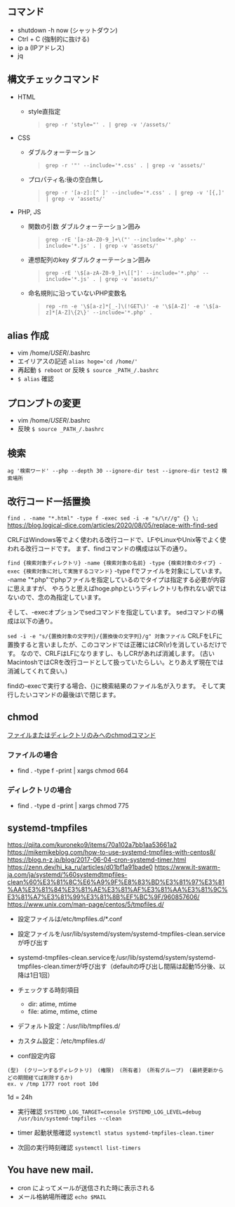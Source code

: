 ## コマンド
- shutdown -h now (シャットダウン)
- Ctrl + C (強制的に抜ける)
- ip a (IPアドレス)
- jq

## 構文チェックコマンド
- HTML
  - style直指定
    >`grep -r 'style="' . | grep -v '/assets/'`

- CSS
  - ダブルクォーテーション
    >`grep -r '"' --include='*.css' . | grep -v 'assets/'`
  - プロパティ名:後の空白無し
    >`grep -r '[a-z]:[^ ]' --include='*.css' . | grep -v '[{,]' | grep -v 'assets/'`

- PHP, JS
  - 関数の引数 ダブルクォーテーション囲み
    >`grep -rE '[a-zA-Z0-9_]+\("' --include='*.php' --include='*.js' . | grep -v 'assets/'`
  - 連想配列のkey ダブルクォーテーション囲み
    >`grep -rE '\$[a-zA-Z0-9_]+\[["]' --include='*.php' --include='*.js' . | grep -v 'assets/'`
  - 命名規則に沿っていないPHP変数名
    >`rep -rn -e '\$[a-z]*[_-]\(!GET\)' -e '\$[A-Z]' -e '\$[a-z]*[A-Z]\{2\}' --include='*.php' .`

## alias 作成
- vim /home/_USER_/.bashrc
- エイリアスの記述 `alias hoge='cd /home/'`
- 再起動 `$ reboot` or 反映 `$ source _PATH_/.bashrc`
- `$ alias` 確認

## プロンプトの変更
- vim /home/_USER_/.bashrc
- 反映 `$ source _PATH_/.bashrc`

## 検索
`ag '検索ワード' --php --depth 30 --ignore-dir test --ignore-dir test2 検索場所`

## 改行コード一括置換
`find . -name "*.html" -type f -exec sed -i -e "s/\r//g" {} \;`
https://blog.logical-dice.com/articles/2020/08/05/replace-with-find-sed

CRLFはWindows等でよく使われる改行コードで、LFやLinuxやUnix等でよく使われる改行コードです。
まず、findコマンドの構成は以下の通り。

`find {検索対象ディレクトリ} -name {検索対象の名前} -type {検索対象のタイプ} -exec {検索対象に対して実施するコマンド}`
-type fでファイルを対象にしています。
-name "*.php"でphpファイルを指定しているのでタイプは指定する必要が内容に思えますが、
やろうと思えばhoge.phpというディレクトリも作れない訳ではないので、念の為指定しています。

そして、-execオプションでsedコマンドを指定しています。
sedコマンドの構成は以下の通り。

`sed -i -e "s/{置換対象の文字列}/{置換後の文字列}/g" 対象ファイル`
CRLFをLFに置換すると言いましたが、このコマンドでは正確にはCR(\r)を消しているだけです。
なので、CRLFはLFになりますし、もしCRがあれば消滅します。
(古いMacintoshではCRを改行コードとして扱っていたらしい。とりあえず現在では消滅してくれて良い。)

findの-execで実行する場合、{}に検索結果のファイル名が入ります。
そして実行したいコマンドの最後は\で閉じます。


## chmod
[ファイルまたはディレクトリのみへのchmodコマンド](http://www.tec-q.com/note/2007/11/_chmod.html)

### ファイルの場合
- find . -type f -print | xargs chmod 664

### ディレクトリの場合
- find . -type d -print | xargs chmod 775

## systemd-tmpfiles
https://qiita.com/kuroneko9/items/70a102a7bb1aa53661a2
https://mikemikeblog.com/how-to-use-systemd-tmpfiles-with-centos8/
https://blog.n-z.jp/blog/2017-06-04-cron-systemd-timer.html
https://zenn.dev/hi_ka_ru/articles/d01bf1a91bade0
https://www.it-swarm-ja.com/ja/systemd/%60systemdtmpfiles-clean%60%E3%81%8C%E6%A9%9F%E8%83%BD%E3%81%97%E3%81%AA%E3%81%84%E3%81%AE%E3%81%AF%E3%81%AA%E3%81%9C%E3%81%A7%E3%81%99%E3%81%8B%EF%BC%9F/960857606/
https://www.unix.com/man-page/centos/5/tmpfiles.d/

- 設定ファイルは/etc/tmpfiles.d/*.conf
- 設定ファイルを/usr/lib/systemd/system/systemd-tmpfiles-clean.serviceが呼び出す
- systemd-tmpfiles-clean.serviceを/usr/lib/systemd/system/systemd-tmpfiles-clean.timerが呼び出す（defaultの呼び出し間隔は起動15分後、以降は1日1回）

- チェックする時刻項目
  - dir: atime, mtime
  - file: atime, mtime, ctime

- デフォルト設定：/usr/lib/tmpfiles.d/
- カスタム設定：/etc/tmpfiles.d/

- conf設定内容
```
(型)　(クリーンするディレクトリ)　(権限)　(所有者)　(所有グループ)　(最終更新からどの期間経てば削除するか)
ex. v /tmp 1777 root root 10d
```
1d = 24h

- 実行確認
`SYSTEMD_LOG_TARGET=console SYSTEMD_LOG_LEVEL=debug /usr/bin/systemd-tmpfiles --clean`

- timer 起動状態確認
`systemctl status systemd-tmpfiles-clean.timer`

- 次回の実行時刻確認
`systemctl list-timers`


## You have new mail.
- cron によってメールが送信された時に表示される
- メール格納場所確認
`echo $MAIL`
